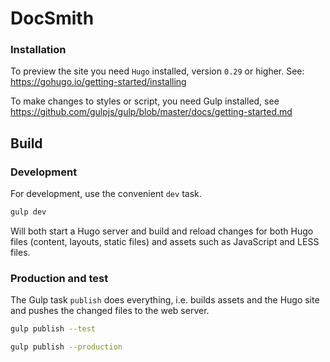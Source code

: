 # DocSmith

### Installation

To preview the site you need `Hugo` installed, version `0.29` or higher. See: https://gohugo.io/getting-started/installing

To make changes to styles or script, you need Gulp installed, see https://github.com/gulpjs/gulp/blob/master/docs/getting-started.md
 
## Build

### Development

For development, use the convenient `dev` task.

```bash
gulp dev
```

Will both start a Hugo server and build and reload changes for both Hugo files (content, layouts, static files) and assets such as JavaScript and LESS files.


### Production and test

The Gulp task `publish` does everything, i.e. builds assets and the Hugo site and pushes the changed files to the web server.

```bash
gulp publish --test
````


```bash
gulp publish --production
````